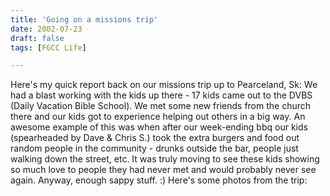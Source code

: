 ```yaml
---
title: 'Going on a missions trip'
date: 2002-07-23
draft: false
tags: [FGCC Life]

---
```


Here's my quick report back on our missions trip up to Pearceland, Sk: We had a blast working with the kids up there - 17 kids came out to the DVBS (Daily Vacation Bible School). We met some new friends from the church there and our kids got to experience helping out others in a big way. An awesome example of this was when after our week-ending bbq our kids (spearheaded by Dave & Chris S.) took the extra burgers and food out random people in the community - drunks outside the bar, people just walking down the street, etc. It was truly moving to see these kids showing so much love to people they had never met and would probably never see again. Anyway, enough sappy stuff. :) Here's some photos from the trip: